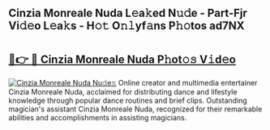 ## Cinzia Monreale Nuda L𝚎a𝚔ed N𝚞𝚍e - Part-Fjr Vi𝚍𝚎o L𝚎a𝚔s - H𝚘𝚝 O𝚗𝚕yf𝚊ns P𝚑𝚘tos ad7NX

# <h2><a href="http://kf3eo6i.oniu.top/?m=Cinzia+Monreale+Nuda">🔗👉 🔴 Cinzia Monreale Nuda P𝚑ot𝚘𝚜 V𝚒d𝚎o</a></h2>

[![Cinzia Monreale Nuda Nu𝚍e𝚜](https://i.imgur.com/0qMVB7G.gif)](http://kf3eo6i.oniu.top/?m=Cinzia+Monreale+Nuda)
Online creator and multimedia entertainer Cinzia Monreale Nuda, acclaimed for distributing dance and lifestyle knowledge through popular dance routines and brief clips. Outstanding magician's assistant Cinzia Monreale Nuda, recognized for their remarkable abilities and accomplishments in assisting magicians.  
